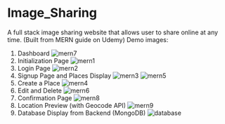 # Image_Sharing
A full stack image sharing website that allows user to share online at any time. (Built from MERN guide on Udemy)
Demo images:
1. Dashboard
![mern7](https://github.com/Pumpkinmann/Image_Sharing/assets/96442304/02e21998-138c-4543-9a35-320da7500714)
2. Initialization Page
![mern1](https://github.com/Pumpkinmann/Image_Sharing/assets/96442304/097dbf3c-623a-4034-970e-3f94f1aa7202)
3. Login Page
![mern2](https://github.com/Pumpkinmann/Image_Sharing/assets/96442304/8b51ca76-b564-4c3e-b47f-cd01c92a9551)
4. Signup Page and Places Display
![mern3](https://github.com/Pumpkinmann/Image_Sharing/assets/96442304/426f8d56-c81f-4faf-8662-4dedc0da58a2)
![mern5](https://github.com/Pumpkinmann/Image_Sharing/assets/96442304/e3982bc6-43e3-411b-b038-8348e3fbbe52)
5. Create a Place
![mern4](https://github.com/Pumpkinmann/Image_Sharing/assets/96442304/0ad6ed6d-74e4-4b0e-9816-7d372cdab0a1)
6. Edit and Delete
![mern6](https://github.com/Pumpkinmann/Image_Sharing/assets/96442304/23f2ad90-61da-4f98-a710-88312b66da69)
7. Confirmation Page
![mern8](https://github.com/Pumpkinmann/Image_Sharing/assets/96442304/ece2e224-706c-4d62-b419-68276b6376c6)
8. Location Preview (with Geocode API)
![mern9](https://github.com/Pumpkinmann/Image_Sharing/assets/96442304/f2007bbe-194b-4afe-a821-8734bb4de547)
9. Database Display from Backend (MongoDB)
![database](https://github.com/Pumpkinmann/Image_Sharing/assets/96442304/df22adff-327c-4653-b25e-e485c2b41de2)

